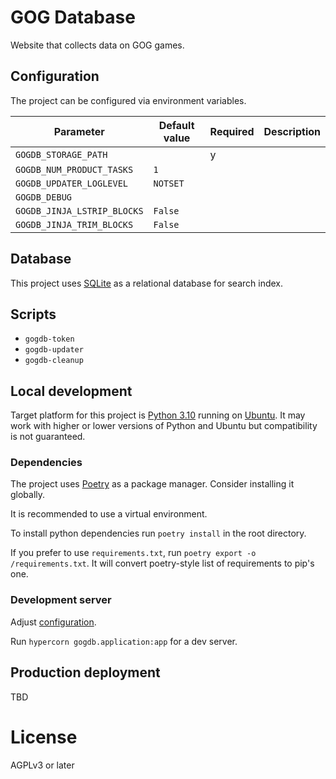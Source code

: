 # GOG Database

Website that collects data on GOG games.

## Configuration

The project can be configured via environment variables.

| Parameter                   | Default value | Required | Description |
|-----------------------------|---------------|----------|-------------|
| `GOGDB_STORAGE_PATH`        |               | y        |             |
| `GOGDB_NUM_PRODUCT_TASKS`   | `1`           |          |             |
| `GOGDB_UPDATER_LOGLEVEL`    | `NOTSET`      |          |             |
| `GOGDB_DEBUG`               |               |          |             |
| `GOGDB_JINJA_LSTRIP_BLOCKS` | `False`       |          |             |
| `GOGDB_JINJA_TRIM_BLOCKS`   | `False`       |          |             |

## Database

This project uses [SQLite](https://www.sqlite.org/) as a relational database for search index.

## Scripts
* `gogdb-token`
* `gogdb-updater`
* `gogdb-cleanup`

## Local development

Target platform for this project is [Python 3.10](https://python.org/)
running on [Ubuntu](https://ubuntu.com/).
It may work with higher or lower versions of Python and Ubuntu but compatibility is not guaranteed.

### Dependencies

The project uses [Poetry](https://python-poetry.org/) as a package manager. Consider installing it globally.

It is recommended to use a virtual environment.

To install python dependencies run `poetry install` in the root directory.

If you prefer to use `requirements.txt`, run `poetry export -o /requirements.txt`.
It will convert poetry-style list of requirements to pip's one.

### Development server

Adjust [configuration](#configuration).

Run `hypercorn gogdb.application:app` for a dev server.

## Production deployment

TBD

# License

AGPLv3 or later
